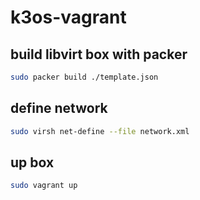 # k3os-vagrant

## build libvirt box with packer
```bash
sudo packer build ./template.json
```

## define network
```bash
sudo virsh net-define --file network.xml
```

## up box
```bash
sudo vagrant up
```
